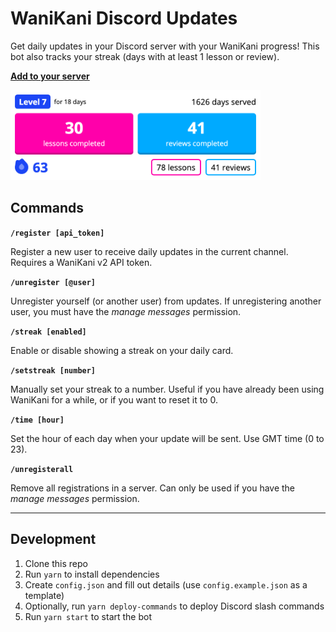 # WaniKani Discord Updates

Get daily updates in your Discord server with your WaniKani progress! This bot also tracks your streak (days with at least 1 lesson or review).

**[Add to your server](https://discord.com/api/oauth2/authorize?client_id=938595177424105534&permissions=277025705024&scope=bot%20applications.commands)**

<img src="example.png" alt="Example card" width=400>

## Commands

**`/register [api_token]`**

Register a new user to receive daily updates in the current channel. Requires a WaniKani v2 API token.

**`/unregister [@user]`**

Unregister yourself (or another user) from updates. If unregistering another user, you must have the _manage messages_ permission.

**`/streak [enabled]`**

Enable or disable showing a streak on your daily card.

**`/setstreak [number]`**

Manually set your streak to a number. Useful if you have already been using WaniKani for a while, or if you want to reset it to 0.

**`/time [hour]`**

Set the hour of each day when your update will be sent. Use GMT time (0 to 23).

**`/unregisterall`**

Remove all registrations in a server. Can only be used if you have the _manage messages_ permission.

---

## Development
1. Clone this repo
2. Run `yarn` to install dependencies
3. Create `config.json` and fill out details (use `config.example.json` as a template)
4. Optionally, run `yarn deploy-commands` to deploy Discord slash commands
5. Run `yarn start` to start the bot